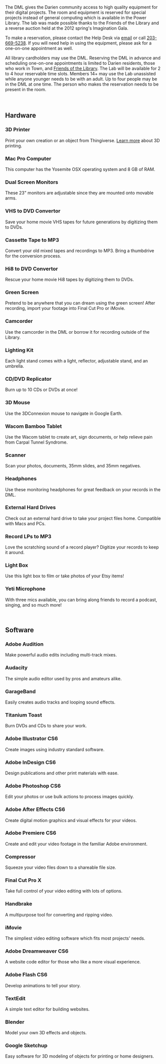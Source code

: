 The DML gives the Darien community access to high quality equipment for their digital projects. The room and equipment is reserved for special projects instead of general computing which is available in the Power Library. The lab was made possible thanks to the Friends of the Library and a reverse auction held at the 2012 spring's Imagination Gala.

To make a reservation, please contact the Help Desk via [email](mailto:helpdesk@darienlibrary.org "Help Desk") or call [203-669-5238](tel:203-669-5238 "Call the Help Desk"). If you will need help in using the equipment, please ask for a one-on-one appointment as well.

All library cardholders may use the DML. Reserving the DML in advance and scheduling one-on-one appointments is limited to Darien residents, those who work in Town, and [Friends of the Library](/friends "Friends of the Library"). The Lab will be available for 2 to 4 hour reservable time slots. Members 14+ may use the Lab unassisted while anyone younger needs to be with an adult. Up to four people may be in the DML at one time. The person who makes the reservation needs to be present in the room.
<br/>
<br/>
<br/>

<div class="row margin-bottom-10">

<div class="container content">
<div class="text-center margin-bottom-50">
	<h2 class="title-v2 title-center">Hardware</h2>
</div>

<div class="row  margin-bottom-30">
	<div class="col-sm-2 sm-margin-bottom-30">
		<h3>3D Printer</h3>
		<p>Print your own creation or an object from Thingiverse. <a href="/page/3d-printers">Learn more</a> about 3D printing.</p>
	</div>
	<div class="col-sm-2 sm-margin-bottom-30">
		<h3>Mac Pro Computer</h3>
	<p>This computer has the Yosemite OSX operating system and 8 GB of RAM.</p>
	</div>
	<div class="col-sm-2">
		<h3>Dual Screen Monitors</h3>
		<p>These 23" monitors are adjustable since they are mounted onto movable arms.</p>
	</div>
	<div class="col-sm-2 sm-margin-bottom-30">
		<h3>VHS to DVD Convertor</h3>
		<p>Save your home movie VHS tapes for future generations by digitizing them to DVDs.</p>
	</div>
	<div class="col-sm-2 sm-margin-bottom-30">
	<h3>Cassette Tape to MP3</h3>
	<p>Convert your old mixed tapes and recordings to MP3. Bring a thumbdrive for the conversion process.
</p>
	</div>
	<div class="col-sm-2 sm-margin-bottom-30">
		<h3>Hi8 to DVD Convertor</h3>
		<p>Rescue your home movie Hi8 tapes by digitizing them to DVDs.</p>
	</div>
</div>

<div class="row margin-bottom-30">
	<div class="col-sm-2 sm-margin-bottom-30">
		<h3>Green Screen</h3>
		<p>Pretend to be anywhere that you can dream using the green screen! After recording, import your footage into Final Cut Pro or iMovie.</p>
	</div>
	<div class="col-sm-2 sm-margin-bottom-30">
		<h3>Camcorder</h3>
		<p>Use the camcorder in the DML or borrow it for recording outside of the Library. </p>
	</div>
	<div class="col-sm-2">
		<h3>Lighting Kit</h3>
			<p>Each light stand comes with a light, reflector, adjustable stand, and an umbrella.</p>
	</div>
	<div class="col-sm-2 sm-margin-bottom-30">
		<h3>CD/DVD Replicator</h3>
		<p>Burn up to 10 CDs or DVDs at once!</p>
	</div>
	<div class="col-sm-2 sm-margin-bottom-30">
		<h3>3D Mouse</h3>
		<p>Use the 3DConnexion mouse to navigate in Google Earth.</p>
	</div>
	<div class="col-sm-2 sm-margin-bottom-30">
		<h3>Wacom Bamboo Tablet</h3>
		<p>Use the Wacom tablet to create art, sign documents, or help relieve pain from Carpal Tunnel Syndrome.</p>
	</div>
</div>

<div class="row margin-bottom-30">
	<div class="col-sm-2 sm-margin-bottom-30">
		<h3>Scanner</h3>
		<p>Scan your photos, documents, 35mm slides, and 35mm negatives.</p>
	</div>
	<div class="col-sm-2 sm-margin-bottom-30">
		<h3>Headphones</h3>
		<p>Use these monitoring headphones for great feedback on your records in the DML.</p>
	</div>
	<div class="col-sm-2">
		<h3>External Hard Drives</h3>
		<p>Check out an external hard drive to take your project files home. Compatible with Macs and PCs.</p>
	</div>
	<div class="col-sm-2 sm-margin-bottom-30">
		<h3>Record LPs to MP3</h3>
		<p>Love the scratching sound of a record player? Digitize your records to keep it around.</p>
	</div>
	<div class="col-sm-2 sm-margin-bottom-30">
		<h3>Light Box</h3>
		<p>Use this light box to film or take photos of your Etsy items!</p>
	</div>
	<div class="col-sm-2 sm-margin-bottom-30">
		<h3>Yeti Microphone</h3>
				<p>With three mics available, you can bring along friends to record a podcast, singing, and so much more!</p>
	</div>
</div>
</div>
</div>
<br/>

<div class="container content">
<div class="text-center margin-bottom-50">
	<h2 class="title-v2 title-center">Software</h2>
</div>

<div class="row  margin-bottom-30">
	<div class="col-sm-2 sm-margin-bottom-30">
		<h3>Adobe Audition</h3>
		<p>Make powerful audio edits including multi-track mixes.</p>
	</div>
	<div class="col-sm-2 sm-margin-bottom-30">
		<h3>Audacity</h3>
	<p>The simple audio editor used by pros and amateurs alike.</p>
	</div>
	<div class="col-sm-2">
		<h3>GarageBand</h3>
		<p>Easily creates audio tracks and looping sound effects.</p>
	</div>
	<div class="col-sm-2 sm-margin-bottom-30">
		<h3>Titanium Toast</h3>
		<p>Burn DVDs and CDs to share your work.</p>
	</div>
	<div class="col-sm-2 sm-margin-bottom-30">
	<h3>Adobe Illustrator CS6</h3>
	<p>Create images using industry standard software.</p>
	</div>
	<div class="col-sm-2 sm-margin-bottom-30">
		<h3>Adobe InDesign CS6</h3>
		<p>Design publications and other print materials with ease.</p>
	</div>
</div>

<div class="row margin-bottom-30">
	<div class="col-sm-2 sm-margin-bottom-30">
		<h3>Adobe Photoshop CS6</h3>
		<p>Edit your photos or use bulk actions to process images quickly.</p>
	</div>
	<div class="col-sm-2 sm-margin-bottom-30">
		<h3>Adobe After Effects CS6</h3>
		<p>Create digital motion graphics and visual effects for your videos.</p>
	</div>
	<div class="col-sm-2 sm-margin-bottom-30">
		<h3>Adobe Premiere CS6</h3>
		<p>Create and edit your video footage in the familiar Adobe environment.</p>
	</div>
	<div class="col-sm-2 sm-margin-bottom-30">
		<h3>Compressor</h3>
		<p>Squeeze your video files down to a shareable file size.</p>
	</div>
	<div class="col-sm-2 sm-margin-bottom-30">
		<h3>Final Cut Pro X</h3>
		<p>Take full control of your video editing with lots of options.</p>
	</div>
	<div class="col-sm-2 sm-margin-bottom-30">
		<h3>Handbrake</h3>
		<p>A multipurpose tool for converting and ripping video.</p>
	</div>
</div>

<div class="row margin-bottom-30">
	<div class="col-sm-2 sm-margin-bottom-30">
		<h3>iMovie</h3>
		<p>The simpliest video editing software which fits most projects' needs.</p>
	</div>
	<div class="col-sm-2">
		<h3>Adobe Dreamweaver CS6</h3>
		<p>A website code editor for those who like a more visual experience.</p>
	</div>
	<div class="col-sm-2 sm-margin-bottom-30">
		<h3>Adobe Flash CS6</h3>
		<p>Develop animations to tell your story.</p>
	</div>
	<div class="col-sm-2 sm-margin-bottom-30">
		<h3>TextEdit</h3>
		<p>A simple text editor for building websites.</p>
	</div>
	<div class="col-sm-2 sm-margin-bottom-30">
		<h3>Blender</h3>
		<p>Model your own 3D effects and objects.</p>
	</div>
	<div class="col-sm-2 sm-margin-bottom-30">
		<h3>Google Sketchup</h3>
		<p>Easy software for 3D modeling of objects for printing or home designers.</p>
	</div>
</div>
</div>
</div>
